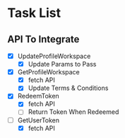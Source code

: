 # Task List

## API To Integrate

- [x] UpdateProfileWorkspace
  - [x] Update Params to Pass
- [x] GetProfileWorkspace
  - [x] fetch API
  - [x] Update Terms & Conditions
- [x] RedeemToken
  - [x] fetch API
  - [ ] Return Token When Redeemed
- [ ] GetUserToken
  - [x] fetch API
